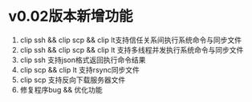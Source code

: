 # v0.02版本新增功能
1. clip ssh && clip scp  && clip lt支持信任关系间执行系统命令与同步文件
2. clip ssh && clip scp && clip lt  支持多线程并发执行系统命令与同步文件
3. clip ssh 支持json格式返回执行命令结果
4. clip scp && clip lt  支持rsync同步文件
5. clip scp 支持反向下载服务器文件
6. 修复程序bug && 优化功能

